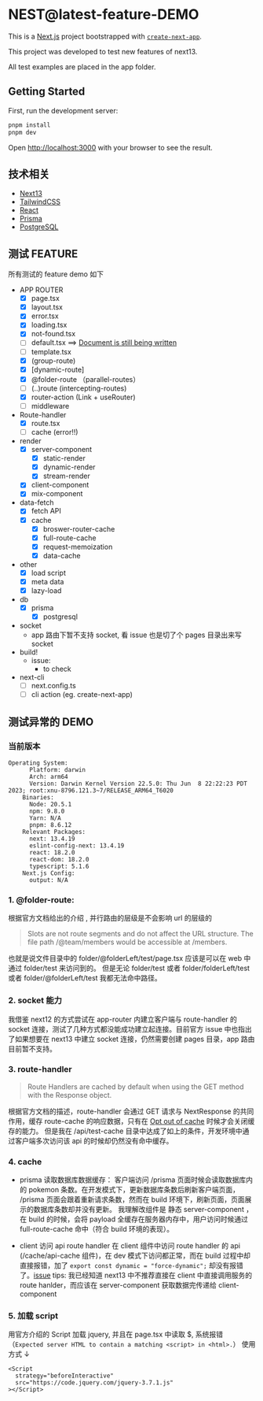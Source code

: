 # NEST@latest-feature-DEMO

This is a [Next.js](https://nextjs.org/) project bootstrapped with [`create-next-app`](https://github.com/vercel/next.js/tree/canary/packages/create-next-app).

This project was developed to test new features of next13.

All test examples are placed in the app folder.

## Getting Started

First, run the development server:

```bash
pnpm install
pnpm dev
```

Open [http://localhost:3000](http://localhost:3000) with your browser to see the result.

## 技术相关

- [Next13](https://nextjs.org/docs/getting-started/installation)
- [TailwindCSS](https://tailwindcss.com/docs/installation)
- [React](https://zh-hans.react.dev/)
- [Prisma](https://www.prisma.io/docs/getting-started/quickstart)
- [PostgreSQL](https://www.postgresql.org/docs/)

## 测试 FEATURE

所有测试的 feature demo 如下

- APP ROUTER
  - [x] page.tsx
  - [x] layout.tsx
  - [x] error.tsx
  - [x] loading.tsx
  - [x] not-found.tsx
  - [ ] default.tsx ==> [Document is still being written](https://nextjs.org/docs/app/api-reference/file-conventions/default)
  - [ ] template.tsx
  - [x] (group-route)
  - [x] [dynamic-route]
  - [x] @folder-route （parallel-routes）
  - [ ] (..)route (intercepting-routes)
  - [x] router-action (Link + useRouter)
  - [ ] middleware
- Route-handler
  - [x] route.tsx
  - [ ] cache (error!!)
- render
  - [x] server-component
    - [x] static-render
    - [x] dynamic-render
    - [x] stream-render
  - [x] client-component
  - [x] mix-component
- data-fetch
  - [x] fetch API
  - [x] cache
    - [x] broswer-router-cache
    - [x] full-route-cache
    - [x] request-memoization
    - [x] data-cache
- other
  - [x] load script
  - [x] meta data
  - [x] lazy-load
- db
  - [x] prisma
    - [x] postgresql
- socket
  - app 路由下暂不支持 socket, 看 issue 也是切了个 pages 目录出来写 socket
- build!
  - issue:
    - to check
- next-cli
  - [ ] next.config.ts
  - [ ] cli action (eg. create-next-app)

## 测试异常的 DEMO

### 当前版本

```
Operating System:
      Platform: darwin
      Arch: arm64
      Version: Darwin Kernel Version 22.5.0: Thu Jun  8 22:22:23 PDT 2023; root:xnu-8796.121.3~7/RELEASE_ARM64_T6020
    Binaries:
      Node: 20.5.1
      npm: 9.8.0
      Yarn: N/A
      pnpm: 8.6.12
    Relevant Packages:
      next: 13.4.19
      eslint-config-next: 13.4.19
      react: 18.2.0
      react-dom: 18.2.0
      typescript: 5.1.6
    Next.js Config:
      output: N/A
```

### 1. @folder-route:

根据官方文档给出的介绍 , 并行路由的层级是不会影响 url 的层级的

> Slots are not route segments and do not affect the URL structure. The file path /@team/members would be accessible at /members.

也就是说文件目录中的 folder/@folderLeft/test/page.tsx 应该是可以在 web 中通过 folder/test 来访问到的。 但是无论 folder/test 或者 folder/folderLeft/test 或者 folder/@folderLeft/test 我都无法命中路径。

### 2. socket 能力

我借鉴 next12 的方式尝试在 app-router 内建立客户端与 route-handler 的 socket 连接，测试了几种方式都没能成功建立起连接。目前官方 issue 中也指出了如果想要在 next13 中建立 socket 连接，仍然需要创建 pages 目录，app 路由目前暂不支持。

### 3. route-handler

> Route Handlers are cached by default when using the GET method with the Response object.

根据官方文档的描述，route-handler 会通过 GET 请求与 NextResponse 的共同作用，缓存 route-cache 的响应数据，只有在 [Opt out of cache](https://nextjs.org/docs/app/building-your-application/routing/route-handlers#opting-out-of-caching) 时候才会关闭缓存的能力。
但是我在 /api/test-cache 目录中达成了如上的条件，开发环境中通过客户端多次访问该 api 的时候却仍然没有命中缓存。

### 4. cache

- prisma 读取数据库数据缓存：
  客户端访问 /prisma 页面时候会读取数据库内的 pokemon 条数。在开发模式下，更新数据库条数后刷新客户端页面， /prisma 页面会跟着重新请求条数，然而在 build 环境下，刷新页面，页面展示的数据库条数却并没有更新。
  我理解改组件是 静态 server-component ，在 build 的时候，会将 payload 全缓存在服务器内存中，用户访问时候通过 full-route-cache 命中（符合 build 环境的表现）。

- client 访问 api route handler
  在 client 组件中访问 route handler 的 api (/cache/api-cache 组件)，在 dev 模式下访问都正常，而在 build 过程中却直接报错，加了 `export const dynamic = "force-dynamic";` 却没有报错了。[issue](https://github.com/vercel/next.js/issues/55042)
  tips: 我已经知道 next13 中不推荐直接在 client 中直接调用服务的 route hanlder，而应该在 server-component 获取数据完传递给 client-component

### 5. 加载 script

用官方介绍的 Script 加载 jquery, 并且在 page.tsx 中读取 $, 系统报错（`Expected server HTML to contain a matching <script> in <html>.`）
使用方式 ↓

```
<Script
  strategy="beforeInteractive"
  src="https://code.jquery.com/jquery-3.7.1.js"
></Script>
```
